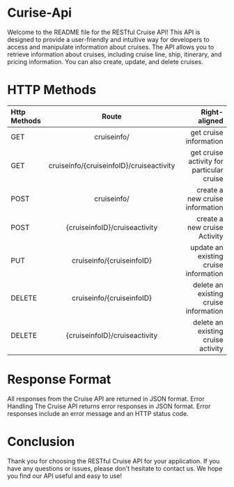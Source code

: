 # Curise-Api
Welcome to the README file for the RESTful Cruise API!
This API is designed to provide a user-friendly and intuitive way for developers to access and manipulate information about cruises. The API allows you to retrieve information about cruises, including cruise line, ship, itinerary, and pricing information. You can also create, update, and delete cruises.


# HTTP Methods
| Http Methods |           Route            | Right-aligned |
| :---         |     :---:                  |          ---: |
| GET          | cruiseinfo/                | get cruise information |
| GET          | cruiseinfo/{cruiseinfoID}/cruiseactivity | get cruise activity for particular cruise |
| POST         | cruiseinfo/                | create a new cruise information |
| POST         | {cruiseinfoID}/cruiseactivity | create a new cruise Activity |
| PUT          | cruiseinfo/{cruiseinfoID}  | update an existing cruise information |
| DELETE       | cruiseinfo/{cruiseinfoID}  | delete an existing cruise information |
| DELETE       | {cruiseinfoID}/cruiseactivity  |delete an existing cruise activity |


# Response Format
All responses from the Cruise API are returned in JSON format.
Error Handling
The Cruise API returns error responses in JSON format. Error responses include an error message and an HTTP status code.

# Conclusion
Thank you for choosing the RESTful Cruise API for your application. If you have any questions or issues, please don't hesitate to contact us. We hope you find our API useful and easy to use!
